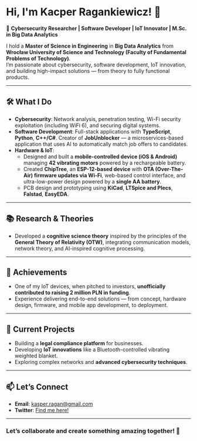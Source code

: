 # Hi, I'm Kacper Ragankiewicz! 👋  

🚀 **Cybersecurity Researcher | Software Developer | IoT Innovator | M.Sc. in Big Data Analytics**  

I hold a **Master of Science in Engineering** in **Big Data Analytics** from **Wrocław University of Science and Technology (Faculty of Fundamental Problems of Technology)**.  
I’m passionate about cybersecurity, software development, IoT innovation, and building high-impact solutions — from theory to fully functional products.

---

## 🛠️ What I Do  

- **Cybersecurity**: Network analysis, penetration testing, Wi-Fi security exploitation (including WiFi 6), and securing digital systems.  
- **Software Development**: Full-stack applications with **TypeScript**, **Python**, **C++/C#**. Creator of **JobUnblocker** — a microservices-based application that uses AI to automatically match job offers to candidates.  
- **Hardware & IoT**:  
  - Designed and built a **mobile-controlled device (iOS & Android)** managing **42 vibrating motors** powered by a rechargeable battery.  
  - Created **ChipTree**, an **ESP-12-based device** with **OTA (Over-The-Air) firmware updates via Wi-Fi**, web-based control interface, and ultra-low-power design powered by a **single AA battery**.  
  - PCB design and prototyping using **KiCad**, **LTSpice and Plecs**, **Falstad**, **EasyEDA**.  

---

## 📚 Research & Theories  

- Developed a **cognitive science theory** inspired by the principles of the **General Theory of Relativity (OTW)**, integrating communication models, network theory, and AI-inspired cognitive processing.  

---

## 🌟 Achievements  

- One of my IoT devices, when pitched to investors, **unofficially contributed to raising 2 million PLN in funding**.  
- Experience delivering end-to-end solutions — from concept, hardware design, firmware, and mobile app development, to deployment.  

---

## 🌱 Current Projects  

- Building a **legal compliance platform** for businesses.  
- Developing **IoT innovations** like a Bluetooth-controlled vibrating weighted blanket.  
- Exploring complex networks and **advanced cybersecurity techniques**.

---

## 📫 Let’s Connect  

- **Email**: [kasper.ragan@gmail.com](mailto:kasper.ragan@gmail.com)  
- **Twitter**: [Find me here!](#)  

---

### Let’s collaborate and create something amazing together! 🚀  
